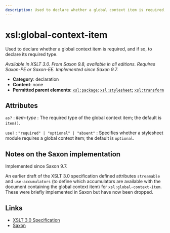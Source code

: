```yaml
---
description: Used to declare whether a global context item is required, and if so, to declare its required type
---
```


# xsl:global-context-item

Used to declare whether a global context item is required, and if so, to declare its required type.

_Available in XSLT 3.0. From Saxon 9.8, available in all editions. Requires Saxon-PE or Saxon-EE. Implemented since Saxon 9.7._

- **Category**: declaration
- **Content**: none
- **Permitted parent elements**: [`xsl:package`](xsl-package.md); [`xsl:stylesheet`](xsl-stylesheet.md); [`xsl:transform`](xsl-transform.md)

## Attributes

`as?`
: _item-type_
: The required type of the global context item; the default is `item()`.

`use?`
: `"required" | "optional" | "absent"`
: Specifies whether a stylesheet module requires a global context item; the default is `optional`.

## Notes on the Saxon implementation

Implemented since Saxon 9.7.

An earlier draft of the XSLT 3.0 specification defined attributes `streamable` and `use-accumulators` (to define which accumulators are available with the document containing the global context item) for `xsl:global-context-item`. These were briefly implemented in Saxon but have now been dropped.

## Links

- [XSLT 3.0 Specification](http://www.w3.org/TR/xslt-30/#element-global-context-item)
- [Saxon](https://www.saxonica.com/html/documentation/xsl-elements/global-context-item.html)
